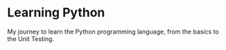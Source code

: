 # Learning Python
My journey to learn the Python programming language, from the basics to the Unit Testing.
